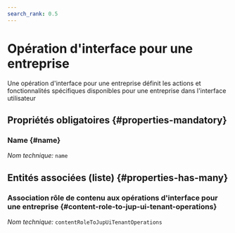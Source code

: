 ```yaml
---
search_rank: 0.5
---    
```

# Opération d'interface pour une entreprise
<!--- THIS FILE IS GENERATED PLEASE DO NOT EDIT IT DIRECTLY --->

Une opération d'interface pour une entreprise définit les actions et fonctionnalités spécifiques disponibles pour une entreprise dans l'interface utilisateur

<OH code="jupUiTenantOperation"/>




## Propriétés obligatoires {#properties-mandatory}
    
### Name {#name}



*Nom technique:* ```name```
<PH code="jupUiTenantOperation:name"/>

    





## Entités associées (liste) {#properties-has-many}

### Association rôle de contenu aux opérations d'interface pour une entreprise {#content-role-to-jup-ui-tenant-operations}



*Nom technique:* ```contentRoleToJupUiTenantOperations```
<PH code="jupUiTenantOperation:contentRoleToJupUiTenantOperations"/>




